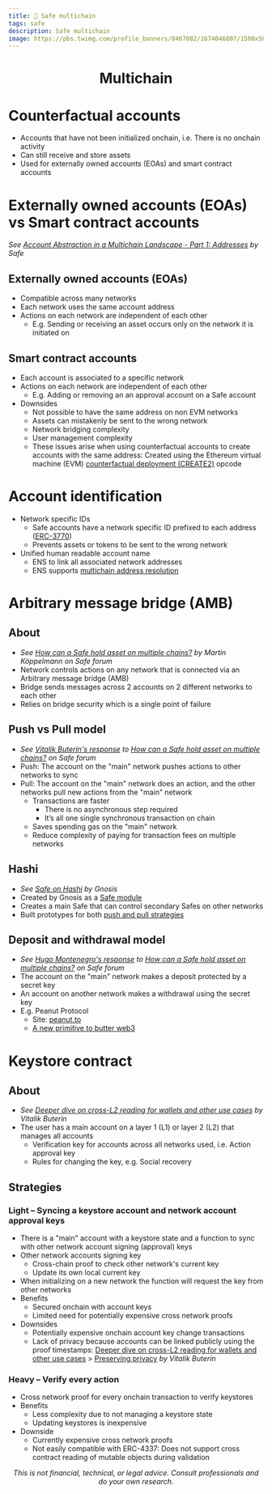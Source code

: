 ```yaml
---
title: 🔰 Safe multichain
tags: safe
description: Safe multichain
image: https://pbs.twimg.com/profile_banners/8467082/1674046807/1500x500
---
```


<h1 style="text-align: center;">Multichain</h1>

# Counterfactual accounts

- Accounts that have not been initialized onchain, i.e. There is no onchain activity
- Can still receive and store assets
- Used for externally owned accounts (EOAs) and smart contract accounts

# Externally owned accounts (EOAs) vs Smart contract accounts

*See [Account Abstraction in a Multichain Landscape - Part 1: Addresses](https://safe.mirror.xyz/4GcGAOFno-suTCjBewiYH4k4yXPDdIukC5woO5Bjc4w) by Safe*

## Externally owned accounts (EOAs)

- Compatible across many networks
- Each network uses the same account address
- Actions on each network are independent of each other
    - E.g. Sending or receiving an asset occurs only on the network it is initiated on

## Smart contract accounts

- Each account is associated to a specific network
- Actions on each network are independent of each other
    - E.g. Adding or removing an an approval account on a Safe account
- Downsides
    - Not possible to have the same address on non EVM networks
    - Assets can mistakenly be sent to the wrong network
    - Network bridging complexity
    - User management complexity
    - These issues arise when using counterfactual accounts to create accounts with the same address: Created using the Ethereum virtual machine (EVM) [counterfactual deployment (CREATE2)](https://docs.openzeppelin.com/cli/2.7/deploying-with-create2) opcode

# Account identification

- Network specific IDs
    - Safe accounts have a network specific ID prefixed to each address ([ERC-3770](https://eips.ethereum.org/EIPS/eip-3770))
    - Prevents assets or tokens to be sent to the wrong network
- Unified human readable account name 
    - ENS to link all associated network addresses
    - ENS supports [multichain address resolution](https://docs.ens.domains/ens-improvement-proposals/ensip-11-evmchain-address-resolution)

# Arbitrary message bridge (AMB)

## About

- *See [How can a Safe hold asset on multiple chains?](https://forum.safe.global/t/how-can-a-safe-hold-asset-on-multiple-chains/2242) by Martin Köppelmann on Safe forum*
- Network controls actions on any network that is connected via an Arbitrary message bridge (AMB)
- Bridge sends messages across 2 accounts on 2 different networks to each other
- Relies on bridge security which is a single point of failure

## Push vs Pull model

- *See [Vitalik Buterin's response](https://forum.safe.global/t/how-can-a-safe-hold-asset-on-multiple-chains/2242/13?u=adamhurwitz.eth) to [How can a Safe hold asset on multiple chains?](https://forum.safe.global/t/how-can-a-safe-hold-asset-on-multiple-chains/2242) on Safe forum*
- Push: The account on the "main" network pushes actions to other networks to sync
- Pull: The account on the "main" network does an action, and the other networks pull new actions from the "main" network
    - Transactions are faster
        - There is no asynchronous step required
        - It’s all one single synchronous transaction on chain 
    - Saves spending gas on the "main" network
    - Reduce complexity of paying for transaction fees on multiple networks

## Hashi

- *See [Safe on Hashi](https://www.gnosis.io/blog/safe-on-hashi) by Gnosis*
- Created by Gnosis as a [Safe module](https://hackmd.io/@safe/oi/https%3A%2F%2Fhackmd.io%2F%40safe%2Farchitecture#Pluginsmodules)
- Creates a main Safe that can control secondary Safes on other networks
- Built prototypes for both [push and pull strategies](#Push-vs-Pull-model)

## Deposit and withdrawal model

- *See [Hugo Montenegro's response](https://forum.safe.global/t/how-can-a-safe-hold-asset-on-multiple-chains/2242/19?u=adamhurwitz.eth) to [How can a Safe hold asset on multiple chains?](https://forum.safe.global/t/how-can-a-safe-hold-asset-on-multiple-chains/2242) on Safe forum*
- The account on the "main" network makes a deposit protected by a secret key
- An account on another network makes a withdrawal using the secret key
- E.g. Peanut Protocol
    - Site: [peanut.to](https://peanut.to)
    - [A new primitive to butter web3](https://peanutprotocol.notion.site/A-new-primitive-to-butter-web3-ac9260237d3f4075bf6e87a27912e65f)

# Keystore contract

## About

- *See [Deeper dive on cross-L2 reading for wallets and other use cases](https://vitalik.ca/general/2023/06/20/deeperdive.html) by Vitalik Buterin*
- The user has a main account on a layer 1 (L1) or layer 2 (L2) that manages all accounts
    - Verification key for accounts across all networks used, i.e. Action approval key
    - Rules for changing the key, e.g. Social recovery

## Strategies

### Light – Syncing a keystore account and network account approval keys

- There is a "main" account with a keystore state and a function to sync with other network account signing (approval) keys
- Other network accounts signing key
    - Cross-chain proof to check other network's current key
    - Update its own local current key
- When initializing on a new network the function will request the key from other networks
- Benefits
    - Secured onchain with account keys
    - Limited need for potentially expensive cross network proofs
- Downsides
    - Potentially expensive onchain account key change transactions
    - Lack of privacy because accounts can be linked publicly using the proof timestamps: [Deeper dive on cross-L2 reading for wallets and other use cases](https://vitalik.ca/general/2023/06/20/deeperdive.html) > [Preserving privacy](https://vitalik.ca/general/2023/06/20/deeperdive.html#preserving-privacy) *by Vitalik Buterin*

### Heavy – Verify every action

- Cross network proof for every onchain transaction to verify keystores
- Benefits
    - Less complexity due to not managing a keystore state
    - Updating keystores is inexpensive
- Downside
    - Currently expensive cross network proofs
    - Not easily compatible with ERC-4337: Does not support cross contract reading of mutable objects during validation

<p style="text-align: center; font-style: italic">This is not financial, technical, or legal advice. Consult professionals and do your own research.</p>

<style>
    .markdown-body h1 {
        font-weight: 700;
        font-size: 3.4rem;
    }
    .markdown-body {
        font-size: 1.8rem;
    }
    .markdown-body a:link {
        color: #3C8974
    }
    .markdown-body a:hover {
        color: #225347 
    }
    .markdown-body a:active {
        color: #225347
    }
</style>